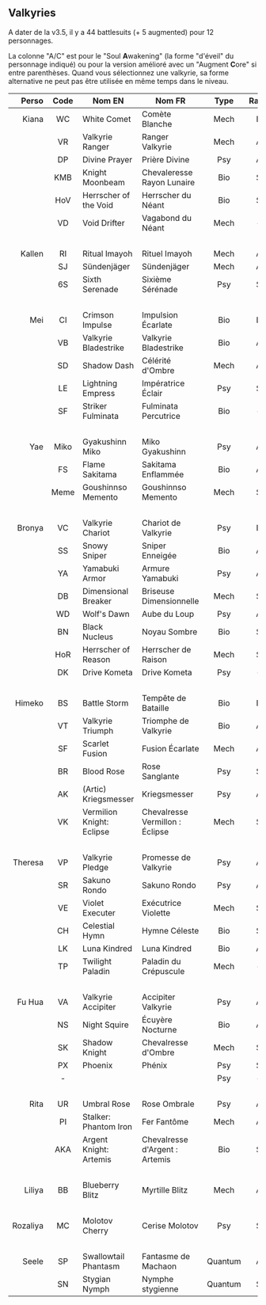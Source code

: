 ## Valkyries

A dater de la v3.5, il y a 44 battlesuits (+ 5 augmented) pour 12 personnages.

La colonne "A/C" est pour le "Soul **A**wakening" (la forme "d'éveil" du personnage indiqué) ou pour la version amélioré avec un "Augment **C**ore" si entre parenthèses.
Quand vous sélectionnez une valkyrie, sa forme alternative ne peut pas être utilisée en même temps dans le niveau.

| Perso       | Code | Nom EN                    | Nom FR                          | Type      | Rang | A/C  |
|------------:|:----:|---------------------------|---------------------------------|:---------:|:----:|:----:|
| Kiana       | WC   | White Comet               | Comète Blanche                  | Mech      | B    | -    |
|             | VR   | Valkyrie Ranger           | Ranger Valkyrie                 | Mech      | A    | -    |
|             | DP   | Divine Prayer             | Prière Divine                   | Psy       | A    | -    |
|             | KMB  | Knight Moonbeam           | Chevaleresse Rayon Lunaire      | Bio       | S    | -    |
|             | HoV  | Herrscher of the Void     | Herrscher du Néant              | Bio       | S    | KMB  |
|             | VD   | Void Drifter              | Vagabond du Néant               | Mech      | -    | (VR) |
| &nbsp;      |      |                           |                                 |           |      |      |
| Kallen      | RI   | Ritual Imayoh             | Rituel Imayoh                   | Mech      | A    | WC   |
|             | SJ   | Sündenjäger               | Sündenjäger                     | Mech      | A    | VR   |
|             | 6S   | Sixth Serenade            | Sixième Sérénade                | Psy       | S    | DP   |
| &nbsp;      |      |                           |                                 |           |      |      |
| Mei         | CI   | Crimson Impulse           | Impulsion Écarlate              | Bio       | B    | -    |
|             | VB   | Valkyrie Bladestrike      | Valkyrie Bladestrike            | Bio       | A    | -    |
|             | SD   | Shadow Dash               | Célérité d'Ombre                | Mech      | A    | -    |
|             | LE   | Lightning Empress         | Impératrice Éclair              | Psy       | S    | -    |
|             | SF   | Striker Fulminata         | Fulminata Percutrice            | Bio       | -    | (VB) |
| &nbsp;      |      |                           |                                 |           |      |      |
| Yae         | Miko | Gyakushinn Miko           | Miko Gyakushinn                 | Psy       | A    | CI   |
|             | FS   | Flame Sakitama            | Sakitama Enflammée              | Bio       | A    | VB   |
|             | Meme | Goushinnso Memento        | Goushinnso Memento              | Mech      | S    | SD   |
| &nbsp;      |      |                           |                                 |           |      |      |
| Bronya      | VC   | Valkyrie Chariot          | Chariot de Valkyrie             | Psy       | B    | -    |
|             | SS   | Snowy Sniper              | Sniper Enneigée                 | Bio       | A    | -    |
|             | YA   | Yamabuki Armor            | Armure Yamabuki                 | Psy       | A    | -    |
|             | DB   | Dimensional Breaker       | Briseuse Dimensionnelle         | Mech      | S    | -    |
|             | WD   | Wolf's Dawn               | Aube du Loup                    | Psy       | A    | YA   |
|             | BN   | Black Nucleus             | Noyau Sombre                    | Bio       | S    | SS   |
|             | HoR  | Herrscher of Reason       | Herrscher de Raison             | Mech      | S    | DB   |
|             | DK   | Drive Kometa              | Drive Kometa                    | Psy       | -    | (YA) |
| &nbsp;      |      |                           |                                 |           |      |      |
| Himeko      | BS   | Battle Storm              | Tempête de Bataille             | Bio       | B    | -    |
|             | VT   | Valkyrie Triumph          | Triomphe de Valkyrie            | Bio       | A    | -    |
|             | SF   | Scarlet Fusion            | Fusion Écarlate                 | Mech      | A    | -    |
|             | BR   | Blood Rose                | Rose Sanglante                  | Psy       | S    | -    |
|             | AK   | (Artic) Kriegsmesser      | Kriegsmesser                    | Psy       | A    | BS   |
|             | VK   | Vermilion Knight: Eclipse | Chevalresse Vermillon : Éclipse | Mech      | S    | SF   |
| &nbsp;      |      |                           |                                 |           |      |      |
| Theresa     | VP   | Valkyrie Pledge           | Promesse de Valkyrie            | Psy       | A    | -    |
|             | SR   | Sakuno Rondo              | Sakuno Rondo                    | Psy       | A    | -    |
|             | VE   | Violet Executer           | Exécutrice Violette             | Mech      | S    | -    |
|             | CH   | Celestial Hymn            | Hymne Céleste                   | Bio       | S    | -    |
|             | LK   | Luna Kindred              | Luna Kindred                    | Bio       | A    | VP   |
|             | TP   | Twilight Paladin          | Paladin du Crépuscule           | Mech      | -    | (VE) |
| &nbsp;      |      |                           |                                 |           |      |      |
| Fu Hua      | VA   | Valkyrie Accipiter        | Accipiter Valkyrie              | Psy       | A    | -    |
|             | NS   | Night Squire              | Écuyère Nocturne                | Bio       | A    | -    |
|             | SK   | Shadow Knight             | Chevalresse d'Ombre             | Mech      | S    | -    |
|             | PX   | Phoenix                   | Phénix                          | Psy       | S    | -    |
|             | -    |                           |                                 | Psy       | -    | (VA) |
| &nbsp;      |      |                           |                                 |           |      |      |
| Rita        | UR   | Umbral Rose               | Rose Ombrale                    | Psy       | A    | -    |
|             | PI   | Stalker: Phantom Iron     | Fer Fantôme                     | Mech      | A    | -    |
|             | AKA  | Argent Knight: Artemis    | Chevalresse d'Argent : Artemis  | Bio       | S    | -    |
| &nbsp;      |      |                           |                                 |           |      |      |
| Liliya      | BB   | Blueberry Blitz           | Myrtille Blitz                  | Mech      | A    | -    |
| &nbsp;      |      |                           |                                 |           |      |      |
| Rozaliya    | MC   | Molotov Cherry            | Cerise Molotov                  | Psy       | S    | -    |
| &nbsp;      |      |                           |                                 |           |      |      |
| Seele       | SP   | Swallowtail Phantasm      | Fantasme de Machaon             | Quantum   | A    | -    |
|             | SN   | Stygian Nymph             | Nymphe stygienne                | Quantum   | S    | -    |
